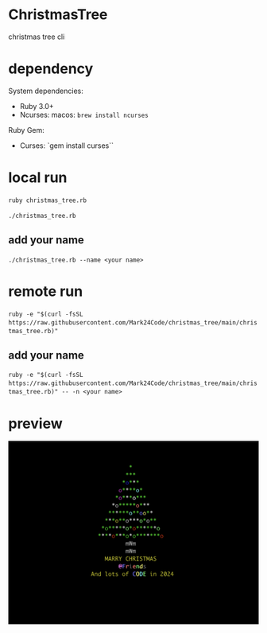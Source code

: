 # ChristmasTree

christmas tree cli

# dependency

System dependencies:

- Ruby 3.0+
- Ncurses: macos: `brew install ncurses`

Ruby Gem:

- Curses: `gem install curses``

# local run

`ruby christmas_tree.rb`

`./christmas_tree.rb`

## add your name

`./christmas_tree.rb --name <your name>`

# remote run

`ruby -e "$(curl -fsSL https://raw.githubusercontent.com/Mark24Code/christmas_tree/main/christmas_tree.rb)"`

## add your name

`ruby -e "$(curl -fsSL https://raw.githubusercontent.com/Mark24Code/christmas_tree/main/christmas_tree.rb)" -- -n <your name>`

# preview

![img](./demo.png)
